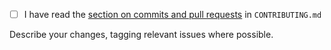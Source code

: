- [ ] I have read the [section on commits and pull requests](https://github.com/NaturalHistoryMuseum/ckanext-status/blob/main/CONTRIBUTING.md#commits-and-pull-requests) in `CONTRIBUTING.md`


Describe your changes, tagging relevant issues where possible.
